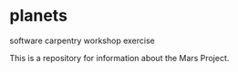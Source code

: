 # planets
software carpentry workshop exercise

This is a repository for information about the Mars Project.
